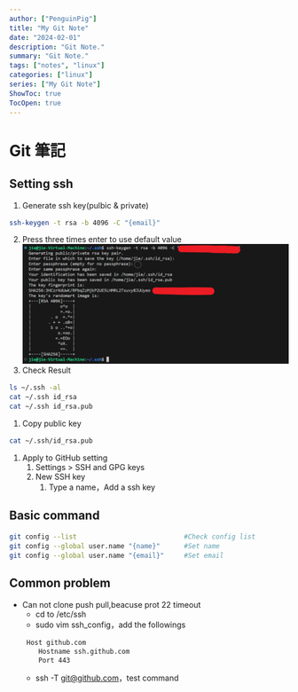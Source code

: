 ```yaml
---
author: ["PenguinPig"]
title: "My Git Note"
date: "2024-02-01"
description: "Git Note."
summary: "Git Note."
tags: ["notes", "linux"]
categories: ["linux"]
series: ["My Git Note"]
ShowToc: true
TocOpen: true
---
```


# Git 筆記

## Setting ssh
1. Generate ssh key(pulbic & private)
```sh
ssh-keygen -t rsa -b 4096 -C "{email}"
```
2. Press three times enter to use default value
![Step1](/static/img/GitNote_1.png)
1. Check Result
```sh
ls ~/.ssh -al
cat ~/.ssh id_rsa
cat ~/.ssh id_rsa.pub
```
1. Copy public key
```sh
cat ~/.ssh/id_rsa.pub
```
1. Apply to GitHub setting
   1. Settings > SSH and GPG keys
   2. New SSH key
      1. Type a name，Add a ssh key

## Basic command

```sh
git config --list                           #Check config list
git config --global user.name "{name}"      #Set name
git config --global user.name "{email}"     #Set email
```

## Common problem

- Can not clone push pull,beacuse prot 22 timeout
  - cd to /etc/ssh
  - sudo vim ssh_config，add the followings
  ```text
   Host github.com
      Hostname ssh.github.com
      Port 443
  ``` 
  - ssh -T git@github.com，test command
